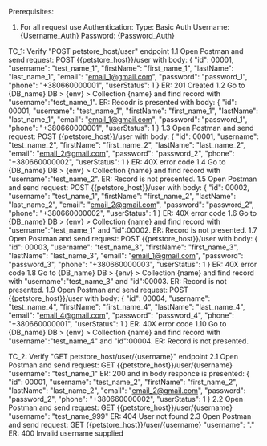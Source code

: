 Prerequisites:
1. For all request use Authentication:
Type: Basic Auth
Username: {Username_Auth}
Password: {Password_Auth}

TC_1: Verify "POST petstore_host/user" endpoint 
1.1 Open Postman and send request:
	POST {{petstore_host}}/user 
with body:
{
  "id": 00001,
  "username": "test_name_1",
  "firstName": "first_name_1",
  "lastName": "last_name_1",
  "email": "email_1@gmail.com",
  "password": "password_1",
  "phone": "+380660000001",
  "userStatus": 1
}
ER: 201 Created 
1.2 Go to {DB_name} DB > {env} > Collection {name} and find record with "username":"test_name_1".
ER: Recodr is presented with body:
{
  "id": 00001,
  "username": "test_name_1",
  "firstName": "first_name_1",
  "lastName": "last_name_1",
  "email": "email_1@gmail.com",
  "password": "password_1",
  "phone": "+380660000001",
  "userStatus": 1
}
1.3 Open Postman and send request:
	POST {{petstore_host}}/user 
with body:
{
  "id": 00001,
  "username": "test_name_2",
  "firstName": "first_name_2",
  "lastName": "last_name_2",
  "email": "email_2@gmail.com",
  "password": "password_2",
  "phone": "+380660000002",
  "userStatus": 1
}
ER: 40X error code
1.4 Go to {DB_name} DB > {env} > Collection {name} and find record with "username":"test_name_2".
ER: Record is not presented.
1.5 Open Postman and send request:
	POST {{petstore_host}}/user 
with body:
{
  "id": 00002,
  "username": "test_name_1",
  "firstName": "first_name_2",
  "lastName": "last_name_2",
  "email": "email_2@gmail.com",
  "password": "password_2",
  "phone": "+380660000002",
  "userStatus": 1
}
ER: 40X error code
1.6 Go to {DB_name} DB > {env} > Collection {name} and find record with "username":"test_name_1" and "id":00002.
ER: Record is not presented.
1.7 Open Postman and send request:
	POST {{petstore_host}}/user 
with body:
{
  "id": 00003,
  "username": "test_name_3",
  "firstName": "first_name_3",
  "lastName": "last_name_3",
  "email": "email_1@gmail.com",
  "password": "password_3",
  "phone": "+380660000003",
  "userStatus": 1
}
ER: 40X error code
1.8 Go to {DB_name} DB > {env} > Collection {name} and find record with "username":"test_name_3" and "id":00003.
ER: Record is not presented.
1.9 Open Postman and send request:
	POST {{petstore_host}}/user 
with body:
{
  "id": 00004,
  "username": "test_name_4",
  "firstName": "first_name_4",
  "lastName": "last_name_4",
  "email": "email_4@gmail.com",
  "password": "password_4",
  "phone": "+380660000001",
  "userStatus": 1
}
ER: 40X error code
1.10 Go to {DB_name} DB > {env} > Collection {name} and find record with "username":"test_name_4" and "id":00004.
ER: Record is not presented.


TC_2: Verify "GET petstore_host/user/{username}" endpoint 
2.1 Open Postman and send request:
	GET {{petstore_host}}/user/{username}
 "username": "test_name_1"
ER: 200 and in body responce is presented: 
{
  "id": 00001,
  "username": "test_name_2",
  "firstName": "first_name_2",
  "lastName": "last_name_2",
  "email": "email_2@gmail.com",
  "password": "password_2",
  "phone": "+380660000002",
  "userStatus": 1
}
2.2 Open Postman and send request:
	GET {{petstore_host}}/user/{username}
 "username": "test_name_999"
ER: 404 User not found
2.3 Open Postman and send request:
	GET {{petstore_host}}/user/{username}
 "username": "."
ER: 400 Invalid username supplied
